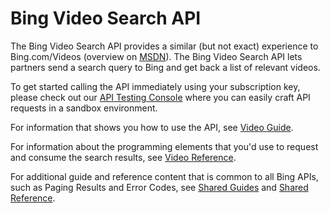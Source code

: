 <!-- 
NavPath: Bing Video Search API
LinkLabel: Overview
Weight: 80
Url: Bing-video-search-API/documentation
ExternalLink: https://msdn.microsoft.com/en-us/library/mt711417.aspx
-->

# Bing Video Search API

The Bing Video Search API provides a similar (but not exact) experience to Bing.com/Videos (overview on [MSDN](https://msdn.microsoft.com/en-us/library/mt711417.aspx)). The Bing Video Search API lets partners send a search query to Bing and get back a list of relevant videos.

To get started calling the API immediately using your subscription key, please check out our [API Testing Console](https://bingapis.portal.azure-api.net/docs/services/56b43f3ccf5ff8098cef3809/operations/56b440d2cf5ff8098cef380b) where you can easily craft API requests in a sandbox environment.

For information that shows you how to use the API, see [Video Guide](https://msdn.microsoft.com/en-us/library/dn760782(v=bsynd.50).aspx).

For information about the programming elements that you'd use to request and consume the search results, see [Video Reference](https://msdn.microsoft.com/en-us/library/dn760795(v=bsynd.50).aspx).

For additional guide and reference content that is common to all Bing APIs, such as Paging Results and Error Codes, see [Shared Guides](https://msdn.microsoft.com/en-us/library/mt711404(v=bsynd.50).aspx) and [Shared Reference](https://msdn.microsoft.com/en-us/library/mt711403(v=bsynd.50).aspx).
